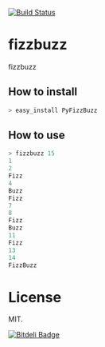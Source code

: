 [![Build Status](https://travis-ci.org/futoase/fizzbuzz.png?branch=master)](https://travis-ci.org/futoase/fizzbuzz)

fizzbuzz
========

fizzbuzz

## How to install

```python
> easy_install PyFizzBuzz
```

## How to use

```python
> fizzbuzz 15
1
2
Fizz
4
Buzz
Fizz
7
8
Fizz
Buzz
11
Fizz
13
14
FizzBuzz
```

# License

MIT.


[![Bitdeli Badge](https://d2weczhvl823v0.cloudfront.net/futoase/fizzbuzz/trend.png)](https://bitdeli.com/free "Bitdeli Badge")

